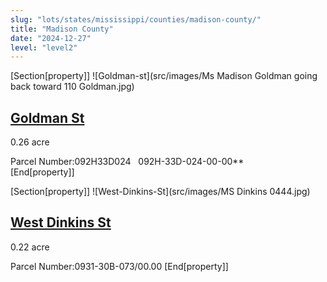 ```yaml
---
slug: "lots/states/mississippi/counties/madison-county/"
title: "Madison County"
date: "2024-12-27"
level: "level2"
---
```


[Section[property]]
![Goldman-st](src/images/Ms Madison  Goldman going back toward 110 Goldman.jpg)
## [Goldman St](goldman-st/)
0.26 acre

Parcel Number:092H33D024   092H-33D-024-00-00**  
[End[property]]

[Section[property]]
![West-Dinkins-St](src/images/MS Dinkins 0444.jpg)
## [West Dinkins St](west-dinkins-st/)
0.22 acre

Parcel Number:0931-30B-073/00.00
[End[property]]

